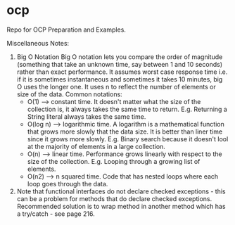 # ocp
Repo for OCP Preparation and Examples.

Miscellaneous Notes:

1. Big O Notation
   Big O notation lets you compare the order of magnitude (something that take an unknown time, say between 1 and 10 
   seconds) rather than exact performance. It assumes worst case response time i.e. if it is sometimes instantaneous
   and sometimes it takes 10 minutes, big O uses the longer one. It uses n to reflect the number of elements or size 
   of the data. Common notations:
   * O(1) --> constant time. It doesn't matter what the size of the collection is, it always takes the same time to
              return. E.g. Returning a String literal always takes the same time.
   * O(log n) --> logarithmic time. A logarithm is a mathematical function that grows more slowly that the data size.
              It is better than liner time since it grows more slowly. E.g. Binary search because it doesn't lool at
              the majority of elements in a large collection.
   * O(n) --> linear time. Performance grows linearly with respect to the size of the collection. E.g. Looping through
              a growing list of elements.
   * O(n2) --> n squared time. Code that has nested loops where each loop goes through the data.
2. Note that functional interfaces do not declare checked exceptions - this can be a problem for methods that do declare
   checked exceptions. Recommended solution is to wrap method in another method which has a try/catch - see page 216.